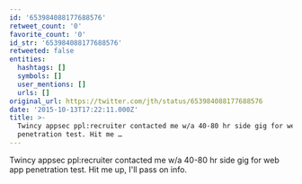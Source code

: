 ```yaml
---
id: '653984088177688576'
retweet_count: '0'
favorite_count: '0'
id_str: '653984088177688576'
retweeted: false
entities:
  hashtags: []
  symbols: []
  user_mentions: []
  urls: []
original_url: https://twitter.com/jth/status/653984088177688576
date: '2015-10-13T17:22:11.000Z'
title: >-
  Twincy appsec ppl:recruiter contacted me w/a 40-80 hr side gig for web app
  penetration test. Hit me …
---
```


Twincy appsec ppl:recruiter contacted me w/a 40-80 hr side gig for web app penetration test. Hit me up, I'll pass on info.